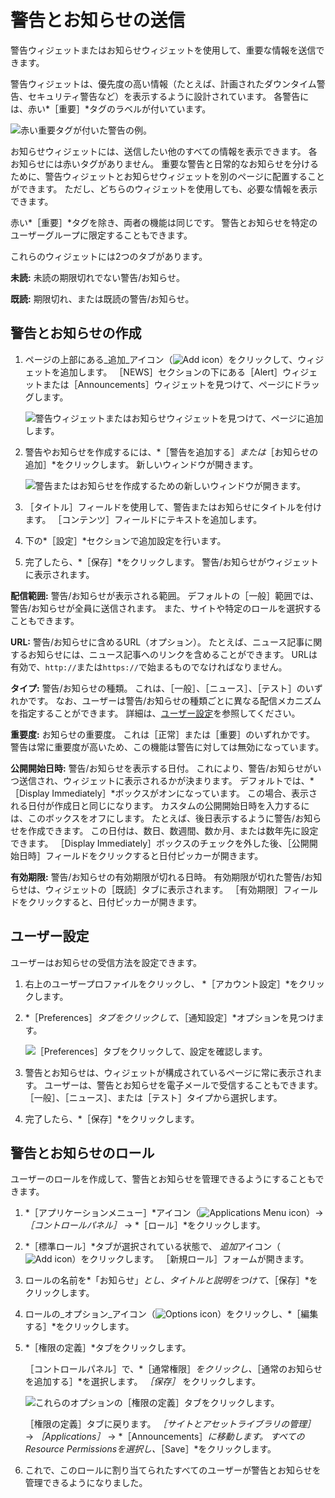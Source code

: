 # 警告とお知らせの送信

警告ウィジェットまたはお知らせウィジェットを使用して、重要な情報を送信できます。

警告ウィジェットは、優先度の高い情報（たとえば、計画されたダウンタイム警告、セキュリティ警告など）を表示するように設計されています。 各警告には、赤い*［重要］*タグのラベルが付いています。

![赤い重要タグが付いた警告の例。](./sending-alerts-and-announcements/images/01.png)

お知らせウィジェットには、送信したい他のすべての情報を表示できます。 各お知らせには赤いタグがありません。 重要な警告と日常的なお知らせを分けるために、警告ウィジェットとお知らせウィジェットを別のページに配置することができます。 ただし、どちらのウィジェットを使用しても、必要な情報を表示できます。

赤い*［重要］*タグを除き、両者の機能は同じです。 警告とお知らせを特定のユーザーグループに限定することもできます。

これらのウィジェットには2つのタブがあります。

**未読:** 未読の期限切れでない警告/お知らせ。

**既読:** 期限切れ、または既読の警告/お知らせ。

## 警告とお知らせの作成

1. ページの上部にある_追加_アイコン（![Add icon](../../images/icon-add-app.png)）をクリックして、ウィジェットを追加します。 ［NEWS］セクションの下にある［Alert］ウィジェットまたは［Announcements］ウィジェットを見つけて、ページにドラッグします。

    ![警告ウィジェットまたはお知らせウィジェットを見つけて、ページに追加します。](./sending-alerts-and-announcements/images/02.png)

1. 警告やお知らせを作成するには、*［警告を追加する］*または*［お知らせの追加］*をクリックします。 新しいウィンドウが開きます。

    ![警告またはお知らせを作成するための新しいウィンドウが開きます。](./sending-alerts-and-announcements/images/03.png)

1. ［タイトル］フィールドを使用して、警告またはお知らせにタイトルを付けます。 ［コンテンツ］フィールドにテキストを追加します。

1. 下の*［設定］*セクションで追加設定を行います。

1. 完了したら、*［保存］*をクリックします。 警告/お知らせがウィジェットに表示されます。

**配信範囲:** 警告/お知らせが表示される範囲。 デフォルトの［一般］範囲では、警告/お知らせが全員に送信されます。 また、サイトや特定のロールを選択することもできます。

**URL:** 警告/お知らせに含めるURL（オプション）。 たとえば、ニュース記事に関するお知らせには、ニュース記事へのリンクを含めることができます。 URLは有効で、`http://`または`https://`で始まるものでなければなりません。

**タイプ:** 警告/お知らせの種類。 これは、［一般］、［ニュース］、［テスト］のいずれかです。 なお、ユーザーは警告/お知らせの種類ごとに異なる配信メカニズムを指定することができます。 詳細は、[ユーザー設定](#user-configuration)を参照してください。

**重要度:** お知らせの重要度。 これは［正常］または［重要］のいずれかです。 警告は常に重要度が高いため、この機能は警告に対しては無効になっています。

**公開開始日時:** 警告/お知らせを表示する日付。 これにより、警告/お知らせがいつ送信され、ウィジェットに表示されるかが決まります。 デフォルトでは、*［Display Immediately］*ボックスがオンになっています。 この場合、表示される日付が作成日と同じになります。 カスタムの公開開始日時を入力するには、このボックスをオフにします。 たとえば、後日表示するように警告/お知らせを作成できます。 この日付は、数日、数週間、数か月、または数年先に設定できます。 ［Display Immediately］ボックスのチェックを外した後、［公開開始日時］フィールドをクリックすると日付ピッカーが開きます。

**有効期限:** 警告/お知らせの有効期限が切れる日時。 有効期限が切れた警告/お知らせは、ウィジェットの［既読］タブに表示されます。 ［有効期限］フィールドをクリックすると、日付ピッカーが開きます。

## ユーザー設定

ユーザーはお知らせの受信方法を設定できます。

1. 右上のユーザープロファイルをクリックし、 *［アカウント設定］*をクリックします。

1. *［Preferences］*タブをクリックして、*［通知設定］*オプションを見つけます。

    ![［Preferences］タブをクリックして、設定を確認します。](./sending-alerts-and-announcements/images/06.png)

1. 警告とお知らせは、ウィジェットが構成されているページに常に表示されます。 ユーザーは、警告とお知らせを電子メールで受信することもできます。 ［一般］、［ニュース］、または［テスト］タイプから選択します。

1. 完了したら、*［保存］*をクリックします。

## 警告とお知らせのロール

ユーザーのロールを作成して、警告とお知らせを管理できるようにすることもできます。

1. *［アプリケーションメニュー］*アイコン（![Applications Menu icon](../../images/icon-applications-menu.png)）&rarr; *［コントロールパネル］* &rarr; *［ロール］*をクリックします。

1. *［標準ロール］*タブが選択されている状態で、 *追加*アイコン（![Add icon](../../images/icon-add.png)）をクリックします。 ［新規ロール］フォームが開きます。

1. ロールの名前を*「お知らせ」*とし、タイトルと説明をつけて、*［保存］*をクリックします。

1. ロールの_オプション_アイコン（![Options icon](../../images/icon-options.png)）をクリックし、*［編集する］*をクリックします。

1. *［権限の定義］*タブをクリックします。

    ［コントロールパネル］で、*［通常権限］*をクリックし、*［通常のお知らせを追加する］*を選択します。 *［保存］* をクリックします。

    ![これらのオプションの［権限の定義］タブをクリックします。](./sending-alerts-and-announcements/images/07.png)

    ［権限の定義］タブに戻ります。 *［サイトとアセットライブラリの管理］* &rarr; *［Applications］* &rarr; *［Announcements］*に移動します。 すべてのResource Permissionsを選択し、*［Save］*をクリックします。

1. これで、このロールに割り当てられたすべてのユーザーが警告とお知らせを管理できるようになりました。
